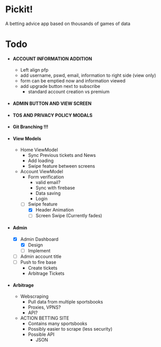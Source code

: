 # Pickit!
A betting advice app based on thousands of games of data

# Todo

- #### ACCOUNT INFORMATION ADDITION
    - Left align pfp
    - add username, pswd, email, information to right side (view only)
    - form can be emptied now and information viewed
    - add upgrade button next to subscribe
        - standard account creation vs premium

- #### ADMIN BUTTON AND VIEW SCREEN
- #### TOS AND PRIVACY POLICY MODALS

- #### Git Branching !!!

- #### View Models
    - Home ViewModel
        - Sync Previous tickets and News
        - Add loading
        - Swipe feature between screens
    - Account ViewModel
        - Form verification
            - valid email?
            - Sync with firebase
            - Data saving
            - Login
        - [ ] Swipe feature
            - [x] Header Animation 
            - [ ] Screen Swipe (Currently fades)

- #### Admin
    - [x] Admin Dashboard
        - [x] Design 
        - [ ] Implement
    - [ ] Admin account title
    - [ ] Push to fire base
        - Create tickets
        - Arbitrage Tickets

- #### Arbitrage
    - Webscraping
        - Pull data from multiple sportsbooks
        - Proxies, VPNS?
        - API?
    - ACTION BETTING SITE
        - Contains many sportsbooks
        - Possibly easier to scrape (less security)
        - Possible API
            - JSON

